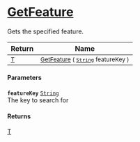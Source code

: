 # [GetFeature](./Signature-100663438.md)

Gets the specified feature.

| Return | Name | 
| --- | --- | 
| <sub>[T](./Signature-100663438.md)</sub>| <sub>[GetFeature](./Signature-100663438.md) ( [`String`](https://docs.microsoft.com/en-us/dotnet/api/System.String) featureKey )</sub>| <br>


#### Parameters
**`featureKey`**  [`String`](https://docs.microsoft.com/en-us/dotnet/api/System.String)<br>The key to search for
#### Returns
[T](./Signature-100663438.md)